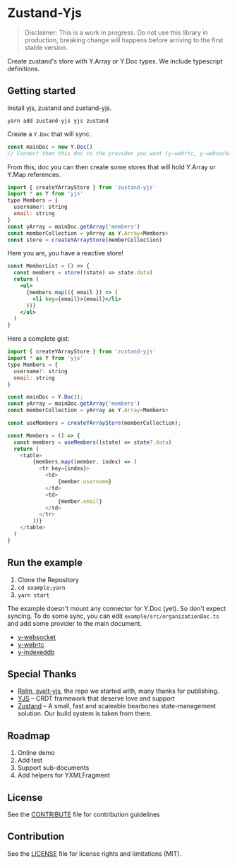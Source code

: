 # Zustand-Yjs

> Disclaimer: This is a work in progress. Do not use this library in production,
> breaking change will happens before arriving to the first stable version.

Create zustand's store with Y.Array or Y.Doc types.
We include typescript definitions.

## Getting started

Install yjs, zustand and zustand-yjs.

```
yarn add zustand-yjs yjs zustand
```

Create a `Y.Doc` that will sync.

```js
const mainDoc = new Y.Doc()
// Connect then this doc to the provider you want (y-webrtc, y-websocket, etc)
```

From this, doc you can then create some stores that will hold Y.Array or Y.Map references.

```js
import { createYArrayStore } from 'zustand-yjs'
import * as Y from 'yjs'
type Members = {
  username?: string
  email: string
}
const yArray = mainDoc.getArray('members')
const memberCollection = yArray as Y.Array<Members>
const store = createYArrayStore(memberCollection)
```

Here you are, you have a reactive store!

```jsx
const MemberList = () => {
  const members = store((state) => state.data)
  return (
    <ul>
      {members.map(({ email }) => (
        <li key={email}>{email}</li>
      ))}
    </ul>
  )
}
```

Here a complete gist:

```js
import { createYArrayStore } from 'zustand-yjs'
import * as Y from 'yjs'
type Members = {
  username?: string
  email: string
}

const mainDoc = Y.Doc();
const yArray = mainDoc.getArray('members')
const memberCollection = yArray as Y.Array<Members>

const useMembers = createYArrayStore(memberCollection);

const Members = () => {
  const members = useMembers((state) => state?.data)
  return (
    <table>
        {members.map((member, index) => (
          <tr key={index}>
            <td>
                {member.username}
            </td>
            <td>
                {member.email}
            </td>
          </tr>
        ))}
    </table>
  )
}
```

## Run the example

1. Clone the Repository
2. `cd example;yarn`
3. `yarn start`

The example doesn't mount any connector for Y.Doc (yet). So don't expect syncing.
To do some sync, you can edit `example/src/organizationDoc.ts` and add some provider to the main document.

- [y-websocket](https://github.com/yjs/y-websocket)
- [y-webrtc](https://github.com/yjs/y-webrtc)
- [y-indexeddb](https://github.com/yjs/y-indexeddb)

## Special Thanks

- [Relm, svelt-yjs](https://github.com/relm-us/svelt-yjs/), the repo we started with, many thanks for publishing.
- [YJS](https://github.com/yjs/yjs) – CRDT framework that deserve love and support
- [Zustand](https://github.com/pmndrs/zustand) – A small, fast and scaleable bearbones state-management solution. Our build system is taken from there.

## Roadmap

1. Online demo
2. Add test
3. Support sub-documents
4. Add helpers for YXMLFragment

## License

See the [CONTRIBUTE](CONTRIBUTE.md) file for contribution guidelines

## Contribution

See the [LICENSE](LICENSE.md) file for license rights and limitations (MIT).
